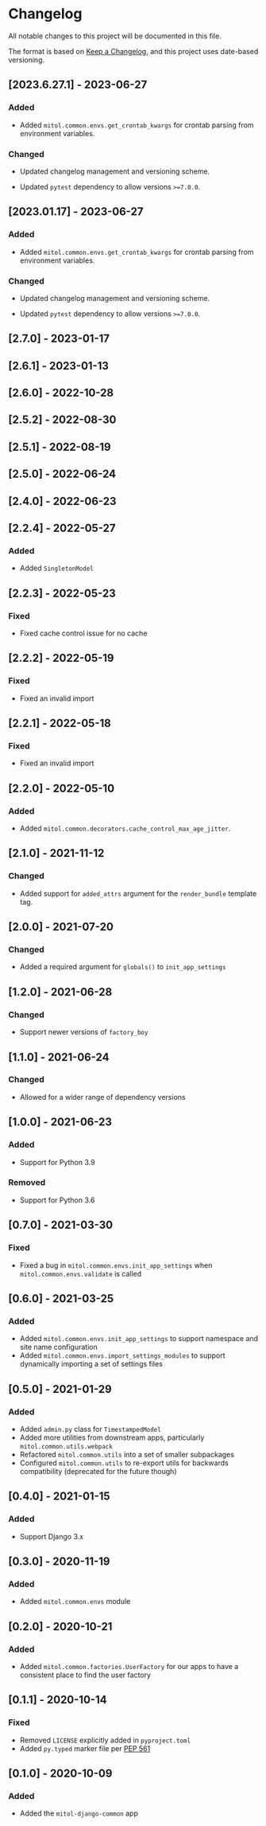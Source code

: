 # Changelog
All notable changes to this project will be documented in this file.

The format is based on [Keep a Changelog](https://keepachangelog.com/en/1.0.0/),
and this project uses date-based versioning.

<!-- scriv-insert-here -->

<a id='changelog-2023.6.27.1'></a>
## [2023.6.27.1] - 2023-06-27

### Added

- Added `mitol.common.envs.get_crontab_kwargs` for crontab parsing from environment variables.

### Changed

- Updated changelog management and versioning scheme.

- Updated `pytest` dependency to allow versions `>=7.0.0`.

<a id='changelog-2023.01.17'></a>
## [2023.01.17] - 2023-06-27

### Added

- Added `mitol.common.envs.get_crontab_kwargs` for crontab parsing from environment variables.

### Changed

- Updated changelog management and versioning scheme.

- Updated `pytest` dependency to allow versions `>=7.0.0`.

## [2.7.0] - 2023-01-17

## [2.6.1] - 2023-01-13

## [2.6.0] - 2022-10-28

## [2.5.2] - 2022-08-30

## [2.5.1] - 2022-08-19

## [2.5.0] - 2022-06-24

## [2.4.0] - 2022-06-23

## [2.2.4] - 2022-05-27

### Added

- Added `SingletonModel`

## [2.2.3] - 2022-05-23

### Fixed

- Fixed cache control issue for no cache

## [2.2.2] - 2022-05-19

### Fixed

- Fixed an invalid import


## [2.2.1] - 2022-05-18

### Fixed

- Fixed an invalid import

## [2.2.0] - 2022-05-10

### Added

- Added `mitol.common.decorators.cache_control_max_age_jitter`.

## [2.1.0] - 2021-11-12

### Changed

- Added support for `added_attrs` argument for the `render_bundle` template tag.

## [2.0.0] - 2021-07-20

### Changed

- Added a required argument for `globals()` to `init_app_settings`

## [1.2.0] - 2021-06-28

### Changed

- Support newer versions of `factory_boy`

## [1.1.0] - 2021-06-24

### Changed

- Allowed for a wider range of dependency versions

## [1.0.0] - 2021-06-23

### Added
- Support for Python 3.9

### Removed
- Support for Python 3.6

## [0.7.0] - 2021-03-30

### Fixed
- Fixed a bug in `mitol.common.envs.init_app_settings` when `mitol.common.envs.validate` is called

## [0.6.0] - 2021-03-25

### Added
- Added `mitol.common.envs.init_app_settings` to support namespace and site name configuration
- Added `mitol.common.envs.import_settings_modules` to support dynamically importing a set of settings files

## [0.5.0] - 2021-01-29

### Added
- Added `admin.py` class for `TimestampedModel`
- Added more utilities from downstream apps, particularly `mitol.common.utils.webpack`
- Refactored `mitol.common.utils` into a set of smaller subpackages
- Configured `mitol.common.utils` to re-export utils for backwards compatibility (deprecated for the future though)

## [0.4.0] - 2021-01-15

### Added
- Support Django 3.x

## [0.3.0] - 2020-11-19

### Added
- Added `mitol.common.envs` module

## [0.2.0] - 2020-10-21
### Added
- Added `mitol.common.factories.UserFactory` for our apps to have a consistent place to find the user factory

## [0.1.1] - 2020-10-14

### Fixed
- Removed `LICENSE` explicitly added in `pyproject.toml`
- Added `py.typed` marker file per [PEP 561](https://www.python.org/dev/peps/pep-0561/#packaging-type-information)

## [0.1.0] - 2020-10-09

### Added
- Added the `mitol-django-common` app
